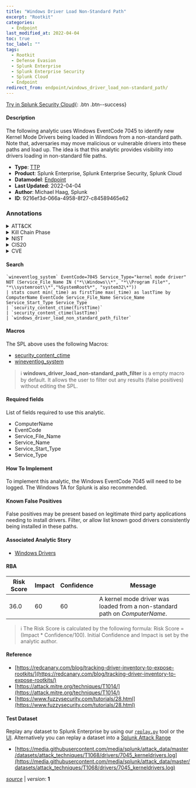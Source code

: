 ```yaml
---
title: "Windows Driver Load Non-Standard Path"
excerpt: "Rootkit"
categories:
  - Endpoint
last_modified_at: 2022-04-04
toc: true
toc_label: ""
tags:
  - Rootkit
  - Defense Evasion
  - Splunk Enterprise
  - Splunk Enterprise Security
  - Splunk Cloud
  - Endpoint
redirect_from: endpoint/windows_driver_load_non-standard_path/
---
```




[Try in Splunk Security Cloud](https://www.splunk.com/en_us/cyber-security.html){: .btn .btn--success}

#### Description

The following analytic uses Windows EventCode 7045 to identify new Kernel Mode Drivers being loaded in Windows from a non-standard path. Note that, adversaries may move malicious or vulnerable drivers into these paths and load up. The idea is that this analytic provides visibility into drivers loading in non-standard file paths.

- **Type**: [TTP](https://github.com/splunk/security_content/wiki/Detection-Analytic-Types)
- **Product**: Splunk Enterprise, Splunk Enterprise Security, Splunk Cloud
- **Datamodel**: [Endpoint](https://docs.splunk.com/Documentation/CIM/latest/User/Endpoint)
- **Last Updated**: 2022-04-04
- **Author**: Michael Haag, Splunk
- **ID**: 9216ef3d-066a-4958-8f27-c84589465e62

### Annotations
<details>
  <summary>ATT&CK</summary>

<div markdown="1">

#### [ATT&CK](https://attack.mitre.org/)

| ID          | Technique   | Tactic         |
| ----------- | ----------- |--------------- |
| [T1014](https://attack.mitre.org/techniques/T1014/) | Rootkit | Defense Evasion |

</div>
</details>


<details>
  <summary>Kill Chain Phase</summary>

<div markdown="1">

* Installation


</div>
</details>


<details>
  <summary>NIST</summary>

<div markdown="1">

* DE.CM



</div>
</details>

<details>
  <summary>CIS20</summary>

<div markdown="1">

* CIS 3
* CIS 5
* CIS 16



</div>
</details>

<details>
  <summary>CVE</summary>

<div markdown="1">


</div>
</details>


#### Search

```
`wineventlog_system` EventCode=7045 Service_Type="kernel mode driver" NOT (Service_File_Name IN ("*\\Windows\\*", "*\\Program File*", "*\\systemroot\\*","%SystemRoot%*", "system32\*")) 
| stats count min(_time) as firstTime max(_time) as lastTime by ComputerName EventCode Service_File_Name Service_Name Service_Start_Type Service_Type 
| `security_content_ctime(firstTime)` 
| `security_content_ctime(lastTime)` 
| `windows_driver_load_non_standard_path_filter`
```

#### Macros
The SPL above uses the following Macros:
* [security_content_ctime](https://github.com/splunk/security_content/blob/develop/macros/security_content_ctime.yml)
* [wineventlog_system](https://github.com/splunk/security_content/blob/develop/macros/wineventlog_system.yml)

> :information_source:
> **windows_driver_load_non-standard_path_filter** is a empty macro by default. It allows the user to filter out any results (false positives) without editing the SPL.



#### Required fields
List of fields required to use this analytic.
* ComputerName
* EventCode
* Service_File_Name
* Service_Name
* Service_Start_Type
* Service_Type



#### How To Implement
To implement this analytic, the Windows EventCode 7045 will need to be logged. The Windows TA for Splunk is also recommended.
#### Known False Positives
False positives may be present based on legitimate third party applications needing to install drivers. Filter, or allow list known good drivers consistently being installed in these paths.

#### Associated Analytic Story
* [Windows Drivers](/stories/windows_drivers)




#### RBA

| Risk Score  | Impact      | Confidence   | Message      |
| ----------- | ----------- |--------------|--------------|
| 36.0 | 60 | 60 | A kernel mode driver was loaded from a non-standard path on $ComputerName$. |


> :information_source:
> The Risk Score is calculated by the following formula: Risk Score = (Impact * Confidence/100). Initial Confidence and Impact is set by the analytic author.


#### Reference

* [https://redcanary.com/blog/tracking-driver-inventory-to-expose-rootkits/](https://redcanary.com/blog/tracking-driver-inventory-to-expose-rootkits/)
* [https://attack.mitre.org/techniques/T1014/](https://attack.mitre.org/techniques/T1014/)
* [https://www.fuzzysecurity.com/tutorials/28.html](https://www.fuzzysecurity.com/tutorials/28.html)



#### Test Dataset
Replay any dataset to Splunk Enterprise by using our [`replay.py`](https://github.com/splunk/attack_data#using-replaypy) tool or the [UI](https://github.com/splunk/attack_data#using-ui).
Alternatively you can replay a dataset into a [Splunk Attack Range](https://github.com/splunk/attack_range#replay-dumps-into-attack-range-splunk-server)

* [https://media.githubusercontent.com/media/splunk/attack_data/master/datasets/attack_techniques/T1068/drivers/7045_kerneldrivers.log](https://media.githubusercontent.com/media/splunk/attack_data/master/datasets/attack_techniques/T1068/drivers/7045_kerneldrivers.log)



[*source*](https://github.com/splunk/security_content/tree/develop/detections/endpoint/windows_driver_load_non-standard_path.yml) \| *version*: **1**